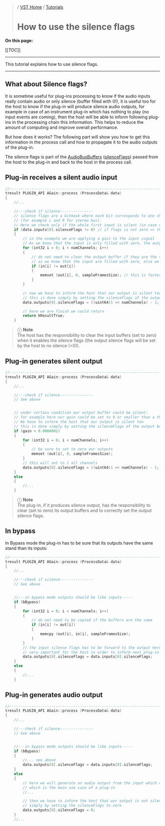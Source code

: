 >/ [VST Home](../) / [Tutorials](Index.md)
>
># How to use the silence flags

**On this page:**

[[_TOC_]]

---

This tutorial explains how to use silence flags.

---

## What about Silence flags?

It is sometime useful for plug-ins processing to know if the audio inputs really contain audio or only silence (buffer filled with 0!), it is useful too for the host to know if the plug-in will produce silence audio outputs, for example in case of an instrument plug-in which has nothing to play (no input events are coming), then the host will be able to inform following plug-ins in the processing chain this information. This helps to reduce the amount of computing and improve overall performance.

But how does it works? The following part will show you how to get this information in the process call and how to propagate it to the audio outputs of the plug-in.

The silence flags is part of the [AudioBusBuffers](https://steinbergmedia.github.io/vst3_doc/vstinterfaces/structSteinberg_1_1Vst_1_1AudioBusBuffers.html) ([silenceFlags](https://steinbergmedia.github.io/vst3_doc/vstinterfaces/structSteinberg_1_1Vst_1_1AudioBusBuffers.html#a2c73b926e22ddb05193b6edd16a008f8)) passed from the host to the plug-in and back to the host in the process call.

## Plug-in receives a silent audio input

``` c++
//-----------------------------------------------------------------------
tresult PLUGIN_API AGain::process (ProcessData& data)
{
    //...

    //---check if silence---------------
    // silence flags are a bitmask where each bit corresponds to one channel of a bus
    // (for example L and R for stereo bus).
    // Here we check only if the whole first input is silent (in case of Stereo: the L and R are silent)
    if (data.inputs[0].silenceFlags != 0) // if flags is not zero => then it means that we have silent!
    {
        // in the example we are applying a gain to the input signal
        // As we know that the input is only filled with zero, the output will be then filled with zero too!
        for (int32 i = 0; i < numChannels; i++)
        {
            // do not need to clear the output buffer if they are the same than input buffer,
            // as we know that the input are filled with zero, else we need to clear the output buffers
            if (in[i] != out[i])
            {
                memset (out[i], 0, sampleFramesSize); // this is faster than applying a gain to each sample!
            }
        }

        // now we have to inform the host that our output is silent too
        // this is done simply by setting the silenceFlags of the output bus:
        data.outputs[0].silenceFlags = ((uint64)1 << numChannels) - 1; // which is 3 (in binary 0011) for stereo

        // here we are finish we could return
        return kResultTrue;
    }
```
        
>ⓘ **Note**\
>The host has the responsibility to clear the input buffers (set to zero) when it enables the silence flags (the output silence flags will be set by the host to no silence (=0)).

## Plug-in generates silent output

``` c++
//-----------------------------------------------------------------------
tresult PLUGIN_API AGain::process (ProcessData& data)
{
    //...

    //---check if silence---------------
    // See above


    // under certain condition our output buffer could be silent:
    // for example here our gain could be set to 0 or smaller than a threshold.
    // We have to inform the host that our output is silent too
    // this is done simply by setting the silenceFlags of the output bus:
    if (gain < 0.0000001)
    {
        for (int32 i = 0; i < numChannels; i++)
        {
            // be sure to set to zero our outputs
            memset (out[i], 0, sampleFramesSize);
        }
        // this will set to 1 all channels
        data.outputs[0].silenceFlags = ((uint64)1 << numChannels) - 1; // which is 3 (in binary 0011) for stereo
    }
    else
    {
        //...
    }
```

>ⓘ **Note**\
>The plug-in, if it produces silence output, has the responsibility to clear (set to zero) its output buffers and to correctly set the output silence flags.

## In bypass

In Bypass mode the plug-in has to be sure that its outputs have the same stand than its inputs:

``` c++
//-----------------------------------------------------------------------
tresult PLUGIN_API AGain::process (ProcessData& data)
{
    //...

    //---check if silence---------------
    // See above


    //---in bypass mode outputs should be like inputs-----
    if (bBypass)
    {
        for (int32 i = 0; i < numChannels; i++)
        {
            // do not need to be copied if the buffers are the same
            if (in[i] != out[i])
            {
                memcpy (out[i], in[i], sampleFramesSize);
            }
        }
        // the input silence flags has to be forward to the output here!
        // very important for the host in order to inform next plug-in in the processing chain
        data.outputs[0].silenceFlags = data.inputs[0].silenceFlags;
    }
    else
    {
        //...
    }
```

## Plug-in generates audio output

``` c++
//-----------------------------------------------------------------------
tresult PLUGIN_API AGain::process (ProcessData& data)
{
    //...

    //---check if silence---------------
    // See above


    //---in bypass mode outputs should be like inputs-----
    if (bBypass)
    {
        //... see above
        data.outputs[0].silenceFlags = data.inputs[0].silenceFlags;
    }
    else
    {
        // here we will generate an audio output from the input which contains not only zero
        // which is the main use case of a plug-in
        //...

        // then we have to inform the host that our output is not silent
        // simply by setting the silenceFlags to zero
        data.outputs[0].silenceFlags = 0;
    }
    //...
```
